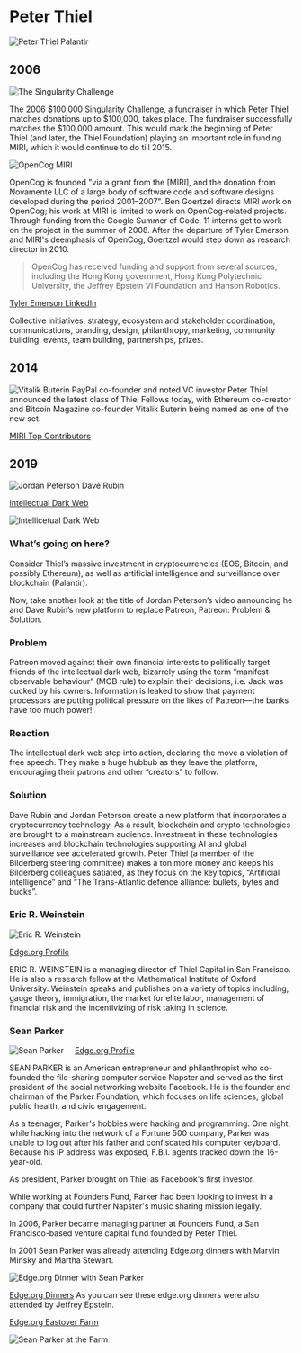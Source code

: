 # Peter Thiel
![Peter Thiel Palantir](https://media.discordapp.net/attachments/653819043693985803/664878464045940736/pretty-peter-palantir.jpg?width=852&height=450)

## 2006
![The Singularity Challenge](https://media.discordapp.net/attachments/653819043693985803/664211368895053834/unknown.png)

The 2006 $100,000 Singularity Challenge, a fundraiser in which Peter Thiel matches donations up to $100,000, takes place. The fundraiser successfully matches the $100,000 amount. This would mark the beginning of Peter Thiel (and later, the Thiel Foundation) playing an important role in funding MIRI, which it would continue to do till 2015.

![OpenCog MIRI](https://media.discordapp.net/attachments/653819043693985803/664211676991717407/unknown.png)

OpenCog is founded "via a grant from the [MIRI], and the donation from Novamente LLC of a large body of software code and software designs developed during the period 2001–2007". Ben Goertzel directs MIRI work on OpenCog; his work at MIRI is limited to work on OpenCog-related projects. Through funding from the Google Summer of Code, 11 interns get to work on the project in the summer of 2008. After the departure of Tyler Emerson and MIRI's deemphasis of OpenCog, Goertzel would step down as research director in 2010.

> OpenCog has received funding and support from several sources, including the Hong Kong government, Hong Kong Polytechnic University, the Jeffrey Epstein VI Foundation and Hanson Robotics.

[Tyler Emerson LinkedIn](https://www.linkedin.com/in/tyleremerson/)

Collective initiatives, strategy, ecosystem and stakeholder coordination, communications, branding, design, philanthropy, marketing, community building, events, team building, partnerships, prizes.


## 2014
![Vitalik Buterin](https://media.discordapp.net/attachments/653819043693985803/664214369378369537/Screen-Shot-2014-06-05-at-11.png)
PayPal co-founder and noted VC investor Peter Thiel announced the latest class of Thiel Fellows today, with Ethereum co-creator and Bitcoin Magazine co-founder Vitalik Buterin being named as one of the new set.

[MIRI Top Contributors](https://intelligence.org/topcontributors/)


## 2019
![Jordan Peterson Dave Rubin](https://media.discordapp.net/attachments/653819043693985803/664872536332566548/davjor-696x392.png)

[Intellectual Dark Web](https://web.archive.org/web/20190702113509/http://intellectualdark.website/patreon/)

![Intellicetual Dark Web](https://media.discordapp.net/attachments/653819043693985803/664871395896852480/unknown.png?width=983&height=196)

### What’s going on here?
Consider Thiel’s massive investment in cryptocurrencies (EOS, Bitcoin, and possibly Ethereum), as well as artificial intelligence and surveillance over blockchain (Palantir).

Now, take another look at the title of Jordan Peterson’s video announcing he and Dave Rubin’s new platform to replace Patreon, Patreon: Problem & Solution.

### Problem
Patreon moved against their own financial interests to politically target friends of the intellectual dark web, bizarrely using the term “manifest observable behaviour” (MOB rule) to explain their decisions, i.e. Jack was cucked by his owners. Information is leaked to show that payment processors are putting political pressure on the likes of Patreon—the banks have too much power!

### Reaction
The intellectual dark web step into action, declaring the move a violation of free speech. They make a huge hubbub as they leave the platform, encouraging their patrons and other “creators” to follow.

### Solution
Dave Rubin and Jordan Peterson create a new platform that incorporates a cryptocurrency technology. As a result, blockchain and crypto technologies are brought to a mainstream audience. Investment in these technologies increases and blockchain technologies supporting AI and global surveillance see accelerated growth. Peter Thiel (a member of the Bilderberg steering committee) makes a ton more money and keeps his Bilderberg colleagues satiated, as they focus on the key topics, “Artificial intelligence” and “The Trans-Atlantic defence alliance: bullets, bytes and bucks”.

### Eric R. Weinstein
![Eric R. Weinstein](https://media.discordapp.net/attachments/653819043693985803/664877278764728320/pretty-pecker.png?width=800&height=450)

<img src="https://media.discordapp.net/attachments/653819043693985803/664872093208281088/bk_167_eric_r_weinstein.png?width=150&height=150" style="float:left;margin-right:20px" alt=""> [Edge.org Profile](https://www.edge.org/memberbio/eric_r_weinstein)

ERIC R. WEINSTEIN is a managing director of Thiel Capital in San Francisco. He is also a research fellow at the Mathematical Institute of Oxford University. Weinstein speaks and publishes on a variety of topics including, gauge theory, immigration, the market for elite labor, management of financial risk and the incentivizing of risk taking in science.

### Sean Parker
<img src="https://media.discordapp.net/attachments/653819043693985803/664873177083543563/bk_697_sean_parker.png?width=150&height=150" style="float:left;margin-right:20px" alt="Sean Parker"> [Edge.org Profile](https://www.edge.org/memberbio/sean_parker)

SEAN PARKER is an American entrepreneur and philanthropist who co-founded the file-sharing computer service Napster and served as the first president of the social networking website Facebook. He is the founder and chairman of the Parker Foundation, which focuses on life sciences, global public health, and civic engagement.

As a teenager, Parker's hobbies were hacking and programming. One night, while hacking into the network of a Fortune 500 company, Parker was unable to log out after his father and confiscated his computer keyboard. Because his IP address was exposed, F.B.I. agents tracked down the 16-year-old.

As president, Parker brought on Thiel as Facebook's first investor.

While working at Founders Fund, Parker had been looking to invest in a company that could further Napster's music sharing mission legally.

In 2006, Parker became managing partner at Founders Fund, a San Francisco-based venture capital fund founded by Peter Thiel.

In 2001 Sean Parker was already attending Edge.org dinners with Marvin Minsky and Martha Stewart.

![Edge.org Dinner with Sean Parker](https://media.discordapp.net/attachments/653819043693985803/664875013551161383/01parker.png)

[Edge.org Dinners](https://www.edge.org/dinners) As you can see these edge.org dinners were also attended by Jeffrey Epstein.

[Edge.org Eastover Farm](https://www.edge.org/event/edge-eastover-farm)

![Sean Parker at the Farm](https://media.discordapp.net/attachments/653819043693985803/664876592555753546/unknown.png?width=521&height=450)
